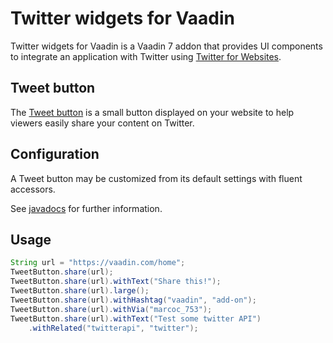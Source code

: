 # Twitter widgets for Vaadin

Twitter widgets for Vaadin is a Vaadin 7 addon that provides UI components 
to integrate an application with Twitter using [Twitter for Websites](https://dev.twitter.com/web/overview).

## Tweet button

The [Tweet button](https://dev.twitter.com/web/tweet-button) is a small button displayed on your website 
to help viewers easily share your content on Twitter.

## Configuration

A Tweet button may be customized from its default settings with fluent accessors.

See [javadocs](https://vaadindemo-mbf.rhcloud.com/docs/twitter-widgets/api/org/vaadin/addon/twitter/TweetButton.html) 
for further information.
 
## Usage

```java
String url = "https://vaadin.com/home";
TweetButton.share(url);
TweetButton.share(url).withText("Share this!");
TweetButton.share(url).large();
TweetButton.share(url).withHashtag("vaadin", "add-on");
TweetButton.share(url).withVia("marcoc_753");
TweetButton.share(url).withText("Test some twitter API")
    .withRelated("twitterapi", "twitter");
```